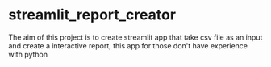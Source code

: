 # streamlit_report_creator
The aim of this project is to create streamlit app that take csv file as an input and create a interactive report, this app for those don't have experience with python

